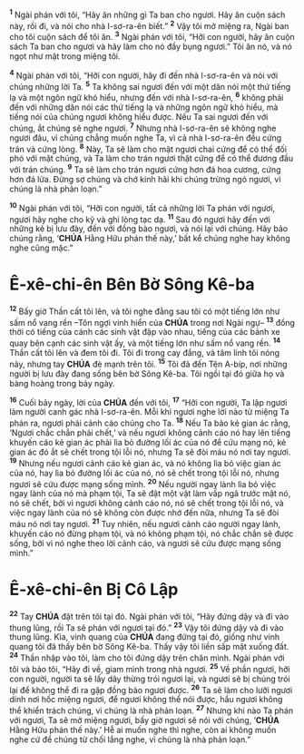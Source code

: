 <sup><b>1</b></sup> Ngài phán với tôi, “Hãy ăn những gì Ta ban cho ngươi. Hãy ăn cuộn sách này, rồi đi, và nói cho nhà I-sơ-ra-ên biết.” <sup><b>2</b></sup> Vậy tôi mở miệng ra, Ngài ban cho tôi cuộn sách để tôi ăn. <sup><b>3</b></sup> Ngài phán với tôi, “Hỡi con người, hãy ăn cuộn sách Ta ban cho ngươi và hãy làm cho nó đầy bụng ngươi.” Tôi ăn nó, và nó ngọt như mật trong miệng tôi.

<sup><b>4</b></sup> Ngài phán với tôi, “Hỡi con người, hãy đi đến nhà I-sơ-ra-ên và nói với chúng những lời Ta. <sup><b>5</b></sup> Ta không sai ngươi đến với một dân nói một thứ tiếng lạ và một ngôn ngữ khó hiểu, nhưng đến với nhà I-sơ-ra-ên, <sup><b>6</b></sup> không phải đến với những dân nói các thứ tiếng lạ và những ngôn ngữ khó hiểu, mà tiếng nói của chúng ngươi không hiểu được. Nếu Ta sai ngươi đến với chúng, ắt chúng sẽ nghe ngươi. <sup><b>7</b></sup> Nhưng nhà I-sơ-ra-ên sẽ không nghe ngươi đâu, vì chúng chẳng muốn nghe Ta, vì cả nhà I-sơ-ra-ên đều cứng trán và cứng lòng. <sup><b>8</b></sup> Này, Ta sẽ làm cho mặt ngươi chai cứng để có thể đối phó với mặt chúng, và Ta làm cho trán ngươi thật cứng để có thể đương đầu với trán chúng. <sup><b>9</b></sup> Ta sẽ làm cho trán ngươi cứng hơn đá hoa cương, cứng hơn đá lửa. Đừng sợ chúng và chớ kinh hãi khi chúng trừng ngó ngươi, vì chúng là nhà phản loạn.”

<sup><b>10</b></sup> Ngài phán với tôi, “Hỡi con người, tất cả những lời Ta phán với ngươi, ngươi hãy nghe cho kỹ và ghi lòng tạc dạ. <sup><b>11</b></sup> Sau đó ngươi hãy đến với những kẻ bị lưu đày, đến với đồng bào ngươi, và nói lại với chúng. Hãy bảo chúng rằng, ‘**CHÚA** Hằng Hữu phán thế này,’ bất kể chúng nghe hay không nghe cũng mặc.”


# Ê-xê-chi-ên Bên Bờ Sông Kê-ba
<sup><b>12</b></sup> Bấy giờ Thần cất tôi lên, và tôi nghe đằng sau tôi có một tiếng lớn như sấm nổ vang rền –Tôn ngợi vinh hiển của **CHÚA** trong nơi Ngài ngự– <sup><b>13</b></sup> đồng thời có tiếng của cánh các sinh vật đập vào nhau, tiếng của các bánh xe quay bên cạnh các sinh vật ấy, và một tiếng lớn như sấm nổ vang rền. <sup><b>14</b></sup> Thần cất tôi lên và đem tôi đi. Tôi đi trong cay đắng, và tâm linh tôi nóng nảy, nhưng tay **CHÚA** đè mạnh trên tôi. <sup><b>15</b></sup> Tôi đã đến Tên A-bíp, nơi những người bị lưu đày đang sống bên bờ Sông Kê-ba. Tôi ngồi tại đó giữa họ và bàng hoàng trong bảy ngày.

<sup><b>16</b></sup> Cuối bảy ngày, lời của **CHÚA** đến với tôi, <sup><b>17</b></sup> “Hỡi con người, Ta lập ngươi làm người canh gác nhà I-sơ-ra-ên. Mỗi khi ngươi nghe lời nào từ miệng Ta phán ra, ngươi phải cảnh cáo chúng cho Ta. <sup><b>18</b></sup> Nếu Ta bảo kẻ gian ác rằng, ‘Ngươi chắc chắn phải chết,’ và nếu ngươi không cảnh cáo nó hay lên tiếng khuyến cáo kẻ gian ác phải lìa bỏ đường lối ác của nó để cứu mạng nó, kẻ gian ác đó ắt sẽ chết trong tội lỗi nó, nhưng Ta sẽ đòi máu nó nơi tay ngươi. <sup><b>19</b></sup> Nhưng nếu ngươi cảnh cáo kẻ gian ác, và nó không lìa bỏ việc gian ác của nó, hay lìa bỏ đường lối ác của nó, nó sẽ chết trong tội lỗi nó, nhưng ngươi sẽ cứu được mạng sống mình. <sup><b>20</b></sup> Nếu người ngay lành lìa bỏ việc ngay lành của nó mà phạm tội, Ta sẽ đặt một vật làm vấp ngã trước mặt nó, nó sẽ chết, bởi vì ngươi không cảnh cáo nó, nó sẽ chết trong tội lỗi nó, và việc ngay lành của nó sẽ không còn được nhớ đến nữa, nhưng Ta sẽ đòi máu nó nơi tay ngươi. <sup><b>21</b></sup> Tuy nhiên, nếu ngươi cảnh cáo người ngay lành, khuyến cáo nó đừng phạm tội, và nó không phạm tội, nó chắc chắn sẽ được sống, bởi vì nó nghe theo lời cảnh cáo, và ngươi sẽ cứu được mạng sống mình.”


# Ê-xê-chi-ên Bị Cô Lập
<sup><b>22</b></sup> Tay **CHÚA** đặt trên tôi tại đó. Ngài phán với tôi, “Hãy đứng dậy và đi vào thung lũng, rồi Ta sẽ phán với ngươi tại đó.” <sup><b>23</b></sup> Vậy tôi đứng dậy và đi vào thung lũng. Kìa, vinh quang của **CHÚA** đang đứng tại đó, giống như vinh quang tôi đã thấy bên bờ Sông Kê-ba. Thấy vậy tôi liền sấp mặt xuống đất. <sup><b>24</b></sup> Thần nhập vào tôi, làm cho tôi đứng dậy trên chân mình. Ngài phán với tôi và bảo tôi, “Hãy đi về, giam mình trong nhà ngươi. <sup><b>25</b></sup> Về phần ngươi, hỡi con người, người ta sẽ lấy dây thừng trói ngươi lại, và ngươi sẽ bị chúng trói lại để không thể đi ra gặp đồng bào ngươi được. <sup><b>26</b></sup> Ta sẽ làm cho lưỡi ngươi dính nơi hốc miệng ngươi, để ngươi không thể nói được, hầu ngươi không thể khiển trách chúng, vì chúng là nhà phản loạn. <sup><b>27</b></sup> Nhưng khi nào Ta phán với ngươi, Ta sẽ mở miệng ngươi, bấy giờ ngươi sẽ nói với chúng, ‘**CHÚA** Hằng Hữu phán thế này.’ Hễ ai muốn nghe thì nghe, còn ai không muốn nghe cứ để chúng từ chối lắng nghe, vì chúng là nhà phản loạn.”